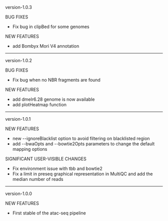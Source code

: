 version-1.0.3

BUG FIXES

  - Fix bug in clipBed for some genomes

NEW FEATURES

  - add Bombyx Mori V4 annotation

**********************************
version-1.0.2

BUG FIXES

  - Fix bug when no NBR fragments are found

NEW FEATURES

  - add dmelr6.28 genome is now available
  - add plotHeatmap function

***********************************
version-1.0.1

NEW FEATURES

  - new --ignoreBlacklist option to avoid filtering on blacklisted region
  - add --bwaOpts and --bowtie2Opts parameters to change the default mapping options

SIGNIFICANT USER-VISIBLE CHANGES

  - Fix environment issue with tbb and bowtie2
  - Fix a limit in preseq graphical representation in MultiQC and add the median number of reads

***********************************
version-1.0.0

NEW FEATURES

  - First stable of the atac-seq pipeline


